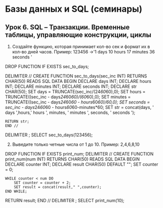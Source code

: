 # Базы данных и SQL (семинары)
## Урок 6. SQL – Транзакции. Временные таблицы, управляющие конструкции, циклы

1. Создайте функцию, которая принимает кол-во сек и формат их в кол-во дней часов. Пример: 123456 ->'1 days 10 hours 17 minutes 36 seconds '

DROP FUNCTION IF EXISTS sec_to_days;

DELIMITER //
CREATE FUNCTION sec_to_days(sec_inc INT)
	RETURNS CHAR(50) READS SQL DATA
	BEGIN
		DECLARE days INT;
		DECLARE hours INT;
		DECLARE minutes INT;
		DECLARE seconds INT;
		DECLARE str CHAR(50);
		SET days = TRUNCATE(sec_inc/(24*60*60),0);
		SET hours = TRUNCATE((sec_inc - days*24*60*60)/(60*60),0);
		SET minutes = TRUNCATE((sec_inc - days*24*60*60 - hours*60*60)/60,0);
		SET seconds = sec_inc - days*24*60*60 - hours*60*60-minutes*60;
        SET str = concat(days, ' days ',hours,' hours ', minutes, ' minutes ', seconds, ' seconds ');
        
    RETURN str;
    END //
DELIMITER ;
SELECT sec_to_days(123456); 

2. Выведите только четные числа от 1 до 10. Пример: 2,4,6,8,10 

DROP FUNCTION IF EXISTS print_num;
DELIMITER //
CREATE FUNCTION print_num(num INT)
RETURNS CHAR(50) READS SQL DATA
BEGIN
	DECLARE counter INT;
	DECLARE result CHAR(50) DEFAULT "";
    SET counter = 0;

	WHILE counter < num DO
		SET counter = counter + 2;
        SET result = concat(result," ",counter);
	END WHILE;
RETURN result;
END //
DELIMITER ;
SELECT print_num(10); 
